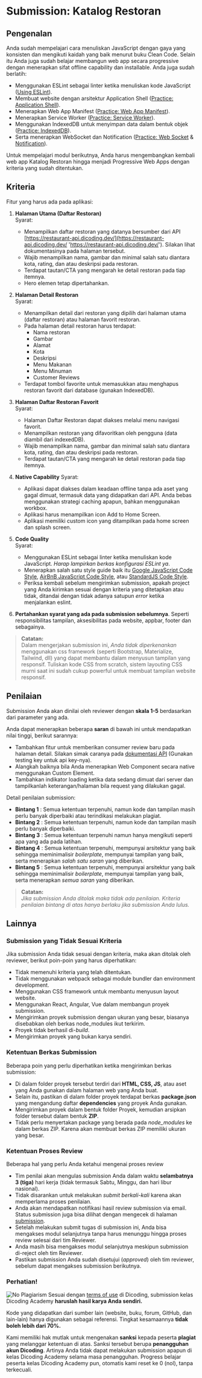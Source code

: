 # Submission: Katalog Restoran

## Pengenalan

Anda sudah mempelajari cara menuliskan JavaScript dengan gaya yang konsisten dan mengikuti kaidah yang baik menurut buku Clean Code. Selain itu Anda juga sudah belajar membangun web app secara progressive dengan menerapkan sifat offline capability dan installable. Anda juga sudah berlatih:

- Menggunakan ESLint sebagai linter ketika menuliskan kode JavaScript ([Using ESLint](https://www.dicoding.com/academies/219/tutorials/9316 'Using ESLint')).
- Membuat website dengan arsitektur Application Shell ([Practice: Application Shell](https://www.dicoding.com/academies/219/tutorials/9416 'Practice: Application Shell')).
- Menerapkan Web App Manifest ([Practice: Web App Manifest](https://www.dicoding.com/academies/219/tutorials/9466 'Practice: Web App Manifest')).
- Menerapkan Service Worker ([Practice: Service Worker](https://www.dicoding.com/academies/219/tutorials/9501 'Practice: Service Worker')).
- Menggunakan IndexedDB untuk menyimpan data dalam bentuk objek ([Practice: IndexedDB](https://www.dicoding.com/academies/219/tutorials/9554 'Practice: IndexedDB')).
- Serta menerapkan WebSocket dan Notification ([Practice: Web Socket](https://www.dicoding.com/academies/219/tutorials/9621 'Practice: Web Socket') & [Notification](https://www.dicoding.com/academies/219/tutorials/9631 'Notification')).

Untuk mempelajari modul berikutnya, Anda harus mengembangkan kembali web app Katalog Restoran hingga menjadi Progressive Web Apps dengan kriteria yang sudah ditentukan.

## Kriteria

Fitur yang harus ada pada aplikasi:

1. **Halaman Utama (Daftar Restoran)**  
   Syarat:

   - Menampilkan daftar restoran yang datanya bersumber dari API [https://restaurant-api.dicoding.dev/](https://restaurant-api.dicoding.dev/ 'https://restaurant-api.dicoding.dev/'). Silakan lihat dokumentasinya pada halaman tersebut.
   - Wajib menampilkan nama, gambar dan minimal salah satu diantara kota, rating, dan atau deskripsi pada restoran.
   - Terdapat tautan/CTA yang mengarah ke detail restoran pada tiap itemnya.
   - Hero elemen tetap dipertahankan.

2. **Halaman Detail Restoran**  
   Syarat:

   - Menampilkan detail dari restoran yang dipilih dari halaman utama (daftar restoran) atau halaman favorit restoran.
   - Pada halaman detail restoran harus terdapat:
     - Nama restoran
     - Gambar
     - Alamat
     - Kota
     - Deskripsi
     - Menu Makanan
     - Menu Minuman
     - Customer Reviews
   - Terdapat tombol favorite untuk memasukkan atau menghapus restoran favorit dari database (gunakan IndexedDB).

3. **Halaman Daftar Restoran Favorit**  
   Syarat:

   - Halaman Daftar Restoran dapat diakses melalui menu navigasi favorit.
   - Menampilkan restoran yang difavoritkan oleh pengguna (data diambil dari indexedDB).
   - Wajib menampilkan nama, gambar dan minimal salah satu diantara kota, rating, dan atau deskripsi pada restoran.
   - Terdapat tautan/CTA yang mengarah ke detail restoran pada tiap itemnya.

4. **Native Capability**
   Syarat:

   - Aplikasi dapat diakses dalam keadaan offline tanpa ada aset yang gagal dimuat, termasuk data yang didapatkan dari API. Anda bebas menggunakan strategi caching apapun, bahkan menggunakan workbox.
   - Aplikasi harus menampilkan icon Add to Home Screen.
   - Aplikasi memiliki custom icon yang ditampilkan pada home screen dan splash screen.

5. **Code Quality**  
   Syarat:

   - Menggunakan ESLint sebagai linter ketika menuliskan kode JavaScript. _Harap lampirkan berkas konfigurasi ESLint ya_.
   - Menerapkan salah satu style guide baik itu [Google JavaScript Code Style](https://google.github.io/styleguide/jsguide.html 'Google JavaScript Code Style'), [AirBnB JavaScript Code Style](https://github.com/airbnb/javascript 'AirBnB JavaScript Code Style'), atau [StandardJS Code Style](https://standardjs.com/rules.html 'StandardJS Code Style').
   - Periksa kembali sebelum mengirimkan submission, apakah project yang Anda kirimkan sesuai dengan kriteria yang ditetapkan atau tidak, ditandai dengan tidak adanya satupun _error_ ketika menjalankan eslint.

6. **Pertahankan syarat yang ada pada submission sebelumnya**. Seperti responsibilitas tampilan, aksesibilitas pada website, appbar, footer dan sebagainya.

> **Catatan:**  
> Dalam mengerjakan submission ini, _Anda tidak diperkenankan_ menggunakan css framework (seperti Bootstrap, Materialize, Tailwind, dll) yang dapat membantu dalam menyusun tampilan yang responsif. Tuliskan kode CSS from scratch, sistem layouting CSS murni saat ini sudah cukup powerful untuk membuat tampilan website responsif.

## Penilaian

Submission Anda akan dinilai oleh reviewer dengan **skala 1-5** berdasarkan dari parameter yang ada.

Anda dapat menerapkan beberapa **saran** di bawah ini untuk mendapatkan nilai tinggi, berikut sarannya:

- Tambahkan fitur untuk memberikan consumer review baru pada halaman detail. Silakan simak caranya pada [dokumentasi API](https://restaurant-api.dicoding.dev/ 'dokumentasi API') (Gunakan testing key untuk api key-nya).
- Alangkah baiknya bila Anda menerapkan Web Component secara native menggunakan Custom Element.
- Tambahkan indikator loading ketika data sedang dimuat dari server dan tampilkanlah keterangan/halaman bila request yang dilakukan gagal.

Detail penilaian submission:

- **Bintang 1** : Semua ketentuan terpenuhi, namun kode dan tampilan masih perlu banyak diperbaiki atau terindikasi melakukan plagiat.
- **Bintang 2** : Semua ketentuan terpenuhi, namun kode dan tampilan masih perlu banyak diperbaiki.
- **Bintang 3** : Semua ketentuan terpenuhi namun hanya mengikuti seperti apa yang ada pada latihan.
- **Bintang 4** : Semua ketentuan terpenuhi, mempunyai arsitektur yang baik sehingga meminimalisir _boilerplate_, mempunyai tampilan yang baik, serta menerapkan _salah satu saran_ yang diberikan.
- **Bintang 5** : Semua ketentuan terpenuhi, mempunyai arsitektur yang baik sehingga meminimalisir _boilerplate_, mempunyai tampilan yang baik, serta menerapkan _semua saran_ yang diberikan.

> **Catatan:**  
> _Jika submission Anda ditolak maka tidak ada penilaian. Kriteria penilaian bintang di atas hanya berlaku jika submission Anda lulus._

## Lainnya

### Submission yang Tidak Sesuai Kriteria

Jika submission Anda tidak sesuai dengan kriteria, maka akan ditolak oleh reviewer, berikut poin-poin yang harus diperhatikan:

- Tidak memenuhi kriteria yang telah ditentukan.
- Tidak menggunakan webpack sebagai module bundler dan environment development.
- Menggunakan CSS framework untuk membantu menyusun layout website.
- Menggunakan React, Angular, Vue dalam membangun proyek submission.
- Mengirimkan proyek submission dengan ukuran yang besar, biasanya disebabkan oleh berkas node_modules ikut terkirim.
- Proyek tidak berhasil di-_build_.
- Mengirimkan proyek yang bukan karya sendiri.

### Ketentuan Berkas Submission

Beberapa poin yang perlu diperhatikan ketika mengirimkan berkas submission:

- Di dalam folder proyek tersebut terdiri dari **HTML, CSS, JS**, atau aset yang Anda gunakan dalam halaman web yang Anda buat.
- Selain itu, pastikan di dalam folder proyek terdapat berkas **package.json** yang mengandung daftar **dependencies** yang proyek Anda gunakan.
- Mengirimkan proyek dalam bentuk folder Proyek, kemudian arsipkan folder tersebut dalam bentuk **ZIP**.
- Tidak perlu menyertakan package yang berada pada _node_modules_ ke dalam berkas ZIP. Karena akan membuat berkas ZIP memiliki ukuran yang besar.

### Ketentuan Proses Review

Beberapa hal yang perlu Anda ketahui mengenai proses review

- Tim penilai akan mengulas submission Anda dalam waktu **selambatnya 3 (tiga)** hari kerja (tidak termasuk Sabtu, Minggu, dan hari libur nasional).
- Tidak disarankan untuk melakukan _submit berkali-kali_ karena akan memperlama proses penilaian.
- Anda akan mendapatkan notifikasi hasil review submission via email. Status submission juga bisa dilihat dengan mengecek di halaman [submission](https://www.dicoding.com/academysubmissions/my 'submission').
- Setelah melakukan submit tugas di submission ini, Anda bisa mengakses modul selanjutnya tanpa harus menunggu hingga proses review selesai dari tim Reviewer.
- Anda masih bisa mengakses modul selanjutnya meskipun submission di-reject oleh tim Reviewer.
- Pastikan submission Anda sudah disetujui (_approved_) oleh tim reviewer, sebelum dapat mengakses submission berikutnya.

### Perhatian!

![No Plagiarism](https://dicoding-web-img.sgp1.cdn.digitaloceanspaces.com/original/academy/no_to_plagiarism_2.jpg 'No Plagiarism')
Sesuai dengan [terms of use](https://www.dicoding.com/termsofuse 'term of use') di Dicoding, submission kelas Dicoding Academy **haruslah hasil karya Anda sendiri.**

Kode yang didapatkan dari sumber lain (website, buku, forum, GitHub, dan lain-lain) hanya digunakan sebagai referensi. Tingkat kesamaannya **tidak boleh lebih dari 70%.**

Kami memiliki hak mutlak untuk mengenakan **sanksi** kepada peserta **plagiat** yang melanggar ketentuan di atas. Sanksi tersebut berupa **penangguhan akun Dicoding**. Artinya Anda tidak dapat melakukan submission apapun di kelas Dicoding Academy selama masa penangguhan. Progress belajar peserta kelas Dicoding Academy pun, otomatis kami reset ke 0 (nol), tanpa terkecuali.
